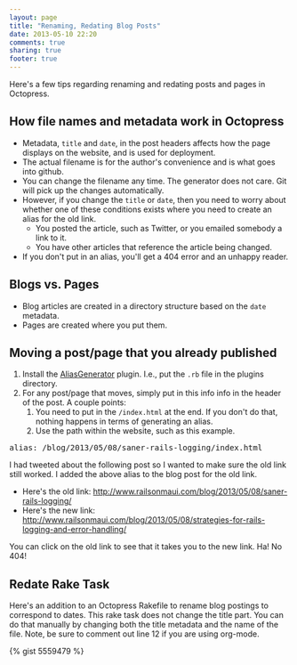```yaml
---
layout: page
title: "Renaming, Redating Blog Posts"
date: 2013-05-10 22:20
comments: true
sharing: true
footer: true
---
```


<p>
Here's a few tips regarding renaming and redating posts and pages in Octopress.
</p>

<div id="outline-container-1" class="outline-2">
<h2 id="sec-1">How file names and metadata work in Octopress</h2>
<div class="outline-text-2" id="text-1">

<ul>
<li>Metadata, <code>title</code> and <code>date</code>, in the post headers affects how the page
  displays on the website, and is used for deployment.
</li>
<li>The actual filename is for the author's convenience and is what goes into github.
</li>
<li>You can change the filename any time. The generator does not care. Git will
  pick up the changes automatically.
</li>
<li>However, if you change the <code>title</code> or <code>date</code>, then you need to worry about
  whether one of these conditions exists where you need to create an alias for
  the old link.
<ul>
<li>You posted the article, such as Twitter, or you emailed somebody a link to
    it.
</li>
<li>You have other articles that reference the article being changed.
</li>
</ul>

</li>
<li>If you don't put in an alias, you'll get a 404 error and an unhappy reader.
</li>
</ul>


</div>

</div>

<div id="outline-container-2" class="outline-2">
<h2 id="sec-2">Blogs vs. Pages</h2>
<div class="outline-text-2" id="text-2">

<ul>
<li>Blog articles are created in a directory structure based on the <code>date</code>
  metadata.
</li>
<li>Pages are created where you put them.
</li>
</ul>


</div>

</div>

<div id="outline-container-3" class="outline-2">
<h2 id="sec-3">Moving a post/page that you already published</h2>
<div class="outline-text-2" id="text-3">


<ol>
<li>Install the <a href="http://github.com/tsmango/jekyll_alias_generator">AliasGenerator</a> plugin. I.e., put the <code>.rb</code> file in the plugins directory.
</li>
<li>For any post/page that moves, simply put in this info info in the header of
   the post. A couple points:
<ol>
<li>You need to put in the <code>/index.html</code> at the end. If you don't do that,
      nothing happens in terms of generating an alias.
</li>
<li>Use the path within the website, such as this example.
</li>
</ol>

</li>
</ol>




<pre class="example">alias: /blog/2013/05/08/saner-rails-logging/index.html
</pre>


<p>
I had tweeted about the following post so I wanted to make sure the old link
still worked. I added the above alias to the blog post for the old link.
</p><ul>
<li>Here's the old link: <a href="http://www.railsonmaui.com/blog/2013/05/08/saner-rails-logging/">http://www.railsonmaui.com/blog/2013/05/08/saner-rails-logging/</a>
</li>
<li>Here's the new link: <a href="http://www.railsonmaui.com/blog/2013/05/08/strategies-for-rails-logging-and-error-handling/">http://www.railsonmaui.com/blog/2013/05/08/strategies-for-rails-logging-and-error-handling/</a>
</li>
</ul>


<p>
You can click on the old link to see that it takes you to the new link. Ha! No 404!
</p>
</div>

</div>

<div id="outline-container-4" class="outline-2">
<h2 id="sec-4">Redate Rake Task</h2>
<div class="outline-text-2" id="text-4">


<p>
Here's an addition to an Octopress Rakefile to rename blog postings to
correspond to dates. This rake task does not change the title part. You can do
that manually by changing both the title metadata and the name of the file.
Note, be sure to comment out line 12 if you are using org-mode.
</p>

<p>
{% gist 5559479 %}
</p>

</div>
</div>
